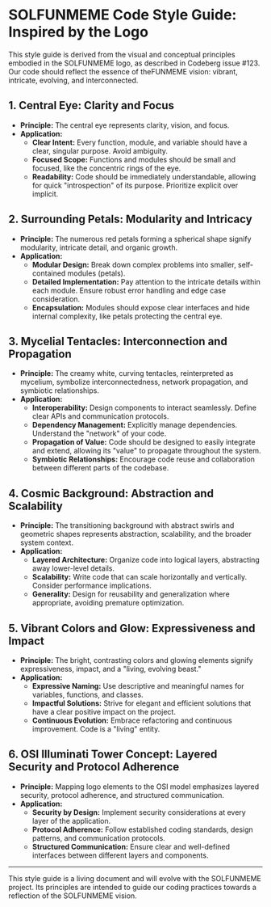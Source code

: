 # SOLFUNMEME Code Style Guide: Inspired by the Logo

This style guide is derived from the visual and conceptual principles embodied in the SOLFUNMEME logo, as described in Codeberg issue #123. Our code should reflect the essence of theFUNMEME vision: vibrant, intricate, evolving, and interconnected.

## 1. Central Eye: Clarity and Focus

*   **Principle:** The central eye represents clarity, vision, and focus.
*   **Application:**
    *   **Clear Intent:** Every function, module, and variable should have a clear, singular purpose. Avoid ambiguity.
    *   **Focused Scope:** Functions and modules should be small and focused, like the concentric rings of the eye.
    *   **Readability:** Code should be immediately understandable, allowing for quick "introspection" of its purpose. Prioritize explicit over implicit.

## 2. Surrounding Petals: Modularity and Intricacy

*   **Principle:** The numerous red petals forming a spherical shape signify modularity, intricate detail, and organic growth.
*   **Application:**
    *   **Modular Design:** Break down complex problems into smaller, self-contained modules (petals).
    *   **Detailed Implementation:** Pay attention to the intricate details within each module. Ensure robust error handling and edge case consideration.
    *   **Encapsulation:** Modules should expose clear interfaces and hide internal complexity, like petals protecting the central eye.

## 3. Mycelial Tentacles: Interconnection and Propagation

*   **Principle:** The creamy white, curving tentacles, reinterpreted as mycelium, symbolize interconnectedness, network propagation, and symbiotic relationships.
*   **Application:**
    *   **Interoperability:** Design components to interact seamlessly. Define clear APIs and communication protocols.
    *   **Dependency Management:** Explicitly manage dependencies. Understand the "network" of your code.
    *   **Propagation of Value:** Code should be designed to easily integrate and extend, allowing its "value" to propagate throughout the system.
    *   **Symbiotic Relationships:** Encourage code reuse and collaboration between different parts of the codebase.

## 4. Cosmic Background: Abstraction and Scalability

*   **Principle:** The transitioning background with abstract swirls and geometric shapes represents abstraction, scalability, and the broader system context.
*   **Application:**
    *   **Layered Architecture:** Organize code into logical layers, abstracting away lower-level details.
    *   **Scalability:** Write code that can scale horizontally and vertically. Consider performance implications.
    *   **Generality:** Design for reusability and generalization where appropriate, avoiding premature optimization.

## 5. Vibrant Colors and Glow: Expressiveness and Impact

*   **Principle:** The bright, contrasting colors and glowing elements signify expressiveness, impact, and a "living, evolving beast."
*   **Application:**
    *   **Expressive Naming:** Use descriptive and meaningful names for variables, functions, and classes.
    *   **Impactful Solutions:** Strive for elegant and efficient solutions that have a clear positive impact on the project.
    *   **Continuous Evolution:** Embrace refactoring and continuous improvement. Code is a "living" entity.

## 6. OSI Illuminati Tower Concept: Layered Security and Protocol Adherence

*   **Principle:** Mapping logo elements to the OSI model emphasizes layered security, protocol adherence, and structured communication.
*   **Application:**
    *   **Security by Design:** Implement security considerations at every layer of the application.
    *   **Protocol Adherence:** Follow established coding standards, design patterns, and communication protocols.
    *   **Structured Communication:** Ensure clear and well-defined interfaces between different layers and components.

---

This style guide is a living document and will evolve with the SOLFUNMEME project. Its principles are intended to guide our coding practices towards a reflection of the SOLFUNMEME vision.